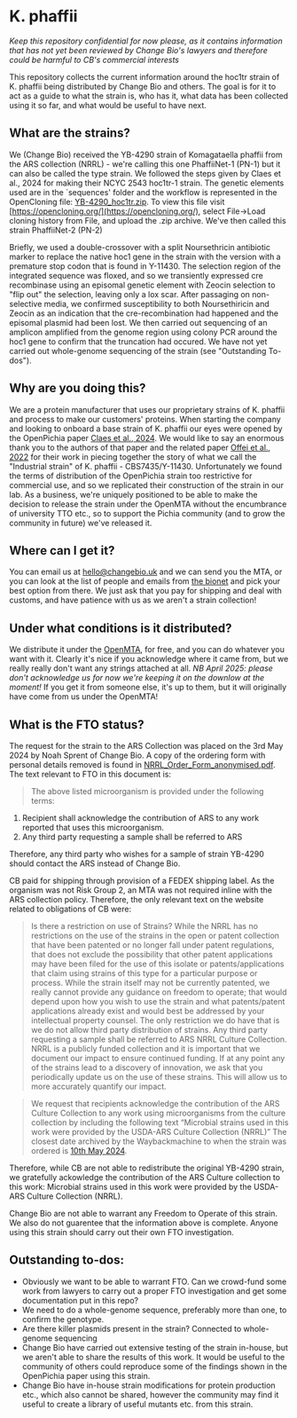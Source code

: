 # K. phaffii

*Keep this repository confidential for now please, as it contains information that has not yet been reviewed by Change Bio's lawyers and therefore could be harmful to CB's commercial interests*

This repository collects the current information around the hoc1tr strain of K. phaffii being distributed by Change Bio and others.
The goal is for it to act as a guide to what the strain is, who has it, what data has been collected using it so far, and what would be useful to have next.

## What are the strains?
We (Change Bio) received the YB-4290 strain of Komagataella phaffii from the ARS collection (NRRL) - we're calling this one PhaffiiNet-1 (PN-1) but it can also be called the type strain.
We followed the steps given by Claes et al., 2024 for making their NCYC 2543 hoc1tr-1 strain.
The genetic elements used are in the `sequences' folder and the workflow is represented in the OpenCloning file: [YB-4290_hoc1tr.zip](YB-4290_hoc1tr.zip).
To view this file visit [https://opencloning.org/](https://opencloning.org/), select File->Load cloning history from File, and upload the .zip archive.
We've then called this strain PhaffiiNet-2 (PN-2)

Briefly, we used a double-crossover with a split Noursethricin antibiotic marker to replace the native hoc1 gene in the strain with the version with a premature stop codon that is found in Y-11430.
The selection region of the integrated sequence was floxed, and so we transiently expressed cre recombinase using an episomal genetic element with Zeocin selection to "flip out" the selection, leaving only a lox scar.
After passaging on non-selective media, we confirmed susceptibility to both Noursethiricin and Zeocin as an indication that the cre-recombination had happened and the episomal plasmid had been lost.
We then carried out sequencing of an amplicon amplified from the genome region using colony PCR around the hoc1 gene to confirm that the truncation had occured.
We have not yet carried out whole-genome sequencing of the strain (see "Outstanding To-dos").

## Why are you doing this?
We are a protein manufacturer that uses our proprietary strains of K. phaffii and process to make our customers' proteins.
When starting the company and looking to onboard a base strain of K. phaffii our eyes were opened by the OpenPichia paper [Claes et al., 2024](https://doi.org/10.1038/s41564-023-01574-w).
We would like to say an enormous thank you to the authors of that paper and the related paper [Offei et al., 2022](https://doi.org/10.1371/journal.pbio.3001877) for their work in piecing together the story of what we call the "Industrial strain" of K. phaffii - CBS7435/Y-11430. 
Unfortunately we found the terms of distribution of the OpenPichia strain too restrictive for commercial use, and so we replicated their construction of the strain in our lab.
As a business, we're uniquely positioned to be able to make the decision to release the strain under the OpenMTA without the encumbrance of university TTO etc., so to support the Pichia community (and to grow the community in future) we've released it.

## Where can I get it?
You can email us at hello@changebio.uk and we can send you the MTA, or you can look at the list of people and emails from [the bionet](kphaffii_bionet.csv) and pick your best option from there.
We just ask that you pay for shipping and deal with customs, and have patience with us as we aren't a strain collection!

## Under what conditions is it distributed?
We distribute it under the [OpenMTA](https://doi.org/10.1038/nbt.4263), for free, and you can do whatever you want with it.
Clearly it's nice if you acknowledge where it came from, but we really really don't want any strings attached at all. *NB April 2025: please don't acknowledge us for now we're keeping it on the downlow at the moment!*
If you get it from someone else, it's up to them, but it will originally have come from us under the OpenMTA!

## What is the FTO status?
The request for the strain to the ARS Collection was placed on the 3rd May 2024 by Noah Sprent of Change Bio.
A copy of the ordering form with personal details removed is found in [NRRL_Order_Form_anonymised.pdf](NRRL_Order_Form_anonymised.pdf).
The text relevant to FTO in this document is:

> The above listed microorganism is provided under the following terms:
1. Recipient shall acknowledge the contribution of ARS to any work reported that uses this microorganism.
2. Any third party requesting a sample shall be referred to ARS

Therefore, any third party who wishes for a sample of strain YB-4290 should contact the ARS instead of Change Bio.

CB paid for shipping through provision of a FEDEX shipping label.
As the organism was not Risk Group 2, an MTA was not required inline with the ARS collection policy.
Therefore, the only relevant text on the website related to obligations of CB were:
> Is there a restriction on use of Strains?
While the NRRL has no restrictions on the use of the strains in the open or patent collection that have been patented or no longer fall under patent regulations, that does not exclude the possibility that other patent applications may have been filed for the use of this isolate or patents/applications that claim using strains of this type for a particular purpose or process. While the strain itself may not be currently patented, we really cannot provide any guidance on freedom to operate; that would depend upon how you wish to use the strain and what patents/patent applications already exist and would best be addressed by your intellectual property counsel. The only restriction we do have that is we do not allow third party distribution of strains. Any third party requesting a sample shall be referred to ARS NRRL Culture Collection. NRRL is a publicly funded collection and it is important that we document our impact to ensure continued funding. If at any point any of the strains lead to a discovery of innovation, we ask that you periodically update us on the use of these strains. This will allow us to more accurately quantify our impact.

> We request that recipients acknowledge the contribution of the ARS Culture Collection to any work using microorganisms from the culture collection by including the following text “Microbial strains used in this work were provided by the USDA-ARS Culture Collection (NRRL)”
The closest date archived by the Waybackmachine to when the strain was ordered is [10th May 2024](https://web.archive.org/web/20240510100916/https://nrrl.ncaur.usda.gov/).

Therefore, while CB are not able to redistribute the original YB-4290 strain, we gratefully ackowledge the contribution of the ARS Culture collection to this work: Microbial strains used in this work were provided by the USDA-ARS Culture Collection (NRRL).

Change Bio are not able to warrant any Freedom to Operate of this strain.
We also do not guarentee that the information above is complete.
Anyone using this strain should carry out their own FTO investigation.

## Outstanding to-dos:
- Obviously we want to be able to warrant FTO. Can we crowd-fund some work from lawyers to carry out a proper FTO investigation and get some documentation put in this repo?
- We need to do a whole-genome sequence, preferably more than one, to confirm the genotype.
- Are there killer plasmids present in the strain? Connected to whole-genome sequencing
- Change Bio have carried out extensive testing of the strain in-house, but we aren't able to share the results of this work. It would be useful to the community of others could reproduce some of the findings shown in the OpenPichia paper using this strain.
- Change Bio have in-house strain modifications for protein production etc., which also cannot be shared, however the community may find it useful to create a library of useful mutants etc. from this strain.

